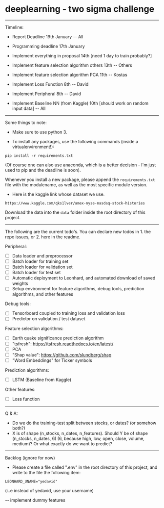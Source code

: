 # deeplearning - two sigma challenge

-----

Timeline:

- Report Deadline 19th January -- All
- Programming deadline 17th January
- Implement everything in proposal 14th [need 1 day to train probably?]

- Implement feature selection algorithm others 13th -- Others
- Implement feature selection algorithm PCA 11th -- Kostas
- Implement Loss Function 8th -- David
- Implement Peripheral 8th -- David
- Implement Baseline NN (from Kaggle) 10th [should work on random input data] -- All

-----
Some things to note:

- Make sure to use python 3.


- To install any packages, use the following commands (inside a virtualenvironment!):
 
 ```
 pip install -r requirements.txt
 ```
 
 (Of course one can also use anaconda, which is a better decision - I'm just used to pip and the deadline is soon).
 
 Whenever you install a new package, please append the `requirements.txt` 
 file with the modulename, as well as the most specific module version.

- Here is the kaggle link whose dataset we use.
```
https://www.kaggle.com/qks1lver/amex-nyse-nasdaq-stock-histories
```
Download the data into the `data` folder inside the root directory of this project.
 
-----


The following are the current todo's.
You can declare new todos in 1. the repo issues, or 2. here in the readme.

Peripheral:
- [ ] Data loader and preprocessor
- [ ] Batch loader for training set
- [ ] Batch loader for validation set
- [ ] Batch loader for test set
- [ ] Automatic deployment to Leonhard, and automated download of saved weights
- [ ] Setup environment for feature algorithms, debug tools, prediction algorithms, and other features

Debug tools:
- [ ] Tensorboard coupled to training loss and validation loss
- [ ] Predictor on validation / test dataset

Feature selection algorithms:
- [ ] Earth quake significance prediction algorithm
- [ ] "tsfresh": https://tsfresh.readthedocs.io/en/latest/
- [ ] PCA
- [ ] "Shap value": https://github.com/slundberg/shap
- [ ] "Word Embeddings" for Ticker symbols

Prediction algorithms:
- [ ] LSTM (Baseline from Kaggle)

Other features:
- [ ] Loss function



---- 
Q & A:

- Do we do the training-test split between stocks, or dates? (or somehow both?)
- X is of shape (n_stocks, n_dates, n_features). 
Should Y be of shape (n_stocks, n_dates, 6) (6, because high, low, open, close, volume, medium)? 
Or what exactly do we want to predict?


----
Backlog (ignore for now)

- Please create a file called ".env" in the root directory of this project,
and write to the file the following item:
 
 ```
LEONHARD_UNAME="yedavid"
 ```
 (i..e instead of yedavid, use your username)
 
-- implement dummy features